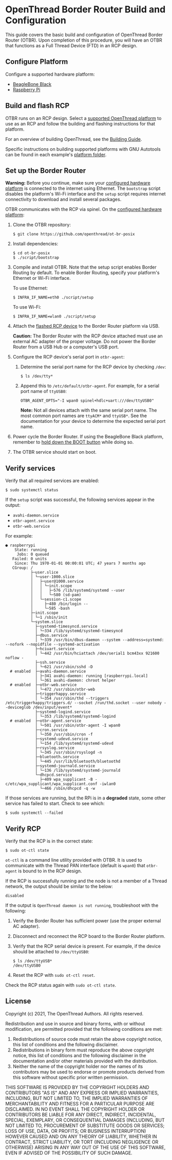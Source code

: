 # OpenThread Border Router Build and Configuration

This guide covers the basic build and configuration of OpenThread Border Router
(OTBR). Upon completion of this procedure, you will have an OTBR that functions
as a Full Thread Device (FTD) in an RCP design.

## Configure Platform

Configure a supported hardware platform:

*   [BeagleBone Black](beaglebone-black.md)
*   [Raspberry Pi](raspberry-pi.md)

## Build and flash RCP

OTBR runs on an RCP design. Select a [supported OpenThread
platform](https://openthread.io/platforms) to use as an RCP and follow the building and flashing
instructions for that platform.

For an overview of building OpenThread, see the
[Building Guide](../build/index.md).

Specific instructions on building supported platforms with GNU Autotools can be
found in each example's
[platform folder](https://github.com/openthread/openthread/tree/master/examples/platforms).

## Set up the Border Router

**Warning:** Before you continue, make sure your
  <a href="#configure-platform">configured hardware platform</a> is connected to
  the internet using Ethernet. The `bootstrap` script disables the
  platform's Wi-Fi interface and the `setup` script requires internet
  connectivity to download and install several packages.

OTBR communicates with the RCP via spinel. On the [configured hardware
platform](#configure-platform):

1.  Clone the OTBR repository:

    ```
    $ git clone https://github.com/openthread/ot-br-posix
    ```
    
1.  Install dependencies:

    ```
    $ cd ot-br-posix
    $ ./script/bootstrap
    ```
    
1.  Compile and install OTBR. Note that the setup script enables Border Routing
    by default. To enable Border Routing, specify your platform's Ethernet or
    Wi-Fi interface.
    
    To use Ethernet:
    
    ```
    $ INFRA_IF_NAME=eth0 ./script/setup
    ```
    
    To use Wi-Fi:
    
    ```
    $ INFRA_IF_NAME=wlan0 ./script/setup
    ```
    
1.  Attach the [flashed RCP device](#build-and-flash-rcp) to the Border Router
    platform via USB.
    
    **Caution:** The Border Router with the RCP device attached must use an external
    AC adapter of the proper voltage. Do not power the Border Router from a USB Hub
    or a computer's USB port.
    
1.  Configure the RCP device's serial port in `otbr-agent`:
    1.  Determine the serial port name for the RCP device by checking `/dev`:

        ```
        $ ls /dev/tty*
        ```

    1.  Append this to `/etc/default/otbr-agent`. For example, for a serial port
        name of `ttyUSB0`:

        ```
        OTBR_AGENT_OPTS="-I wpan0 spinel+hdlc+uart:///dev/ttyUSB0"
        ```

        **Note:** Not all devices attach with the same serial port name. The most
        common port names are `ttyACM*` and `ttyUSB*`. See the documentation for
        your device to determine the expected serial port name.

1.  Power cycle the Border Router. If using the BeagleBone Black platform,
    remember to [hold down the BOOT
    button](beaglebone-black.md#boot-from-the-sd-card) while
    doing so.
1.  The OTBR service should start on boot.

## Verify services

Verify that all required services are enabled:

```
$ sudo systemctl status
```

If the `setup` script was successful, the following services appear in the
output:

*   `avahi-daemon.service`
*   `otbr-agent.service`
*   `otbr-web.service`

For example:

```
● raspberrypi
    State: running
     Jobs: 0 queued
   Failed: 0 units
    Since: Thu 1970-01-01 00:00:01 UTC; 47 years 7 months ago
   CGroup: /
           ├─user.slice
           │ └─user-1000.slice
           │   ├─user@1000.service
           │   │ └─init.scope
           │   │   ├─576 /lib/systemd/systemd --user
           │   │   └─580 (sd-pam)
           │   └─session-c1.scope
           │     ├─480 /bin/login --
           │     └─585 -bash
           ├─init.scope
           │ └─1 /sbin/init
           └─system.slice
             ├─systemd-timesyncd.service
             │ └─334 /lib/systemd/systemd-timesyncd
             ├─dbus.service
             │ └─339 /usr/bin/dbus-daemon --system --address=systemd: --nofork --nopidfile --systemd-activation
             ├─hciuart.service
             │ └─442 /usr/bin/hciattach /dev/serial1 bcm43xx 921600 noflow -
             ├─ssh.service
             │ └─621 /usr/sbin/sshd -D
  # enabled  ├─avahi-daemon.service 
             │ ├─341 avahi-daemon: running [raspberrypi.local]
             │ └─361 avahi-daemon: chroot helper
  # enabled  ├─otbr-web.service
             │ └─472 /usr/sbin/otbr-web
             ├─triggerhappy.service
             │ └─354 /usr/sbin/thd --triggers /etc/triggerhappy/triggers.d/ --socket /run/thd.socket --user nobody --deviceglob /dev/input/event*
             ├─systemd-logind.service
             │ └─353 /lib/systemd/systemd-logind
  # enabled  ├─otbr-agent.service
             │ └─501 /usr/sbin/otbr-agent -I wpan0
             ├─cron.service
             │ └─350 /usr/sbin/cron -f
             ├─systemd-udevd.service
             │ └─154 /lib/systemd/systemd-udevd
             ├─rsyslog.service
             │ └─345 /usr/sbin/rsyslogd -n
             ├─bluetooth.service
             │ └─445 /usr/lib/bluetooth/bluetoothd
             ├─systemd-journald.service
             │ └─136 /lib/systemd/systemd-journald
             └─dhcpcd.service
               ├─409 wpa_supplicant -B -c/etc/wpa_supplicant/wpa_supplicant.conf -iwlan0
               └─466 /sbin/dhcpcd -q -w
```

If those services are running, but the RPi is in a **degraded** state, some
other service has failed to start. Check to see which:

```
$ sudo systemctl --failed
```

## Verify RCP

Verify that the RCP is in the correct state:

```
$ sudo ot-ctl state
```

`ot-ctl` is a command line utility provided with OTBR. It is used to
communicate with the Thread PAN interface (default is `wpan0`) that `otbr-agent`
is bound to in the RCP design.

If the RCP is successfully running and the node is not a member of a Thread
network, the output should be similar to the below:

```
disabled
```

If the output is `OpenThread daemon is not running`, troubleshoot with the following:

1.  Verify the Border Router has sufficient power (use the proper external AC
    adapter).
1.  Disconnect and reconnect the RCP board to the Border Router platform.
1.  Verify that the RCP serial device is present. For example, if the device
    should be attached to `/dev/ttyUSB0`:
    
    ```
    $ ls /dev/ttyUSB*
    /dev/ttyUSB0
    ```
    
1.  Reset the RCP with `sudo ot-ctl reset`.

Check the RCP status again with `sudo ot-ctl state`.

## License

Copyright (c) 2021, The OpenThread Authors.
All rights reserved.

Redistribution and use in source and binary forms, with or without
modification, are permitted provided that the following conditions are met:
1. Redistributions of source code must retain the above copyright
   notice, this list of conditions and the following disclaimer.
2. Redistributions in binary form must reproduce the above copyright
   notice, this list of conditions and the following disclaimer in the
   documentation and/or other materials provided with the distribution.
3. Neither the name of the copyright holder nor the
   names of its contributors may be used to endorse or promote products
   derived from this software without specific prior written permission.

THIS SOFTWARE IS PROVIDED BY THE COPYRIGHT HOLDERS AND CONTRIBUTORS "AS IS"
AND ANY EXPRESS OR IMPLIED WARRANTIES, INCLUDING, BUT NOT LIMITED TO, THE
IMPLIED WARRANTIES OF MERCHANTABILITY AND FITNESS FOR A PARTICULAR PURPOSE
ARE DISCLAIMED. IN NO EVENT SHALL THE COPYRIGHT HOLDER OR CONTRIBUTORS BE
LIABLE FOR ANY DIRECT, INDIRECT, INCIDENTAL, SPECIAL, EXEMPLARY, OR
CONSEQUENTIAL DAMAGES (INCLUDING, BUT NOT LIMITED TO, PROCUREMENT OF
SUBSTITUTE GOODS OR SERVICES; LOSS OF USE, DATA, OR PROFITS; OR BUSINESS
INTERRUPTION) HOWEVER CAUSED AND ON ANY THEORY OF LIABILITY, WHETHER IN
CONTRACT, STRICT LIABILITY, OR TORT (INCLUDING NEGLIGENCE OR OTHERWISE)
ARISING IN ANY WAY OUT OF THE USE OF THIS SOFTWARE, EVEN IF ADVISED OF THE
POSSIBILITY OF SUCH DAMAGE.
